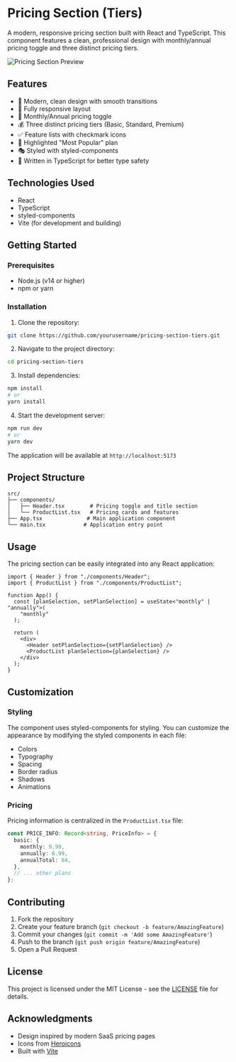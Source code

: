 # Pricing Section (Tiers)

A modern, responsive pricing section built with React and TypeScript. This component features a clean, professional design with monthly/annual pricing toggle and three distinct pricing tiers.

![Pricing Section Preview](preview.png)

## Features

- 🎨 Modern, clean design with smooth transitions
- 📱 Fully responsive layout
- 🔄 Monthly/Annual pricing toggle
- 💰 Three distinct pricing tiers (Basic, Standard, Premium)
- ✅ Feature lists with checkmark icons
- 🎯 Highlighted "Most Popular" plan
- 🎭 Styled with styled-components
- 📝 Written in TypeScript for better type safety

## Technologies Used

- React
- TypeScript
- styled-components
- Vite (for development and building)

## Getting Started

### Prerequisites

- Node.js (v14 or higher)
- npm or yarn

### Installation

1. Clone the repository:

```bash
git clone https://github.com/yourusername/pricing-section-tiers.git
```

2. Navigate to the project directory:

```bash
cd pricing-section-tiers
```

3. Install dependencies:

```bash
npm install
# or
yarn install
```

4. Start the development server:

```bash
npm run dev
# or
yarn dev
```

The application will be available at `http://localhost:5173`

## Project Structure

```
src/
├── components/
│   ├── Header.tsx        # Pricing toggle and title section
│   └── ProductList.tsx   # Pricing cards and features
├── App.tsx              # Main application component
└── main.tsx            # Application entry point
```

## Usage

The pricing section can be easily integrated into any React application:

```tsx
import { Header } from "./components/Header";
import { ProductList } from "./components/ProductList";

function App() {
  const [planSelection, setPlanSelection] = useState<"monthly" | "annually">(
    "monthly"
  );

  return (
    <div>
      <Header setPlanSelection={setPlanSelection} />
      <ProductList planSelection={planSelection} />
    </div>
  );
}
```

## Customization

### Styling

The component uses styled-components for styling. You can customize the appearance by modifying the styled components in each file:

- Colors
- Typography
- Spacing
- Border radius
- Shadows
- Animations

### Pricing

Pricing information is centralized in the `ProductList.tsx` file:

```typescript
const PRICE_INFO: Record<string, PriceInfo> = {
  basic: {
    monthly: 9.99,
    annually: 6.99,
    annualTotal: 84,
  },
  // ... other plans
};
```

## Contributing

1. Fork the repository
2. Create your feature branch (`git checkout -b feature/AmazingFeature`)
3. Commit your changes (`git commit -m 'Add some AmazingFeature'`)
4. Push to the branch (`git push origin feature/AmazingFeature`)
5. Open a Pull Request

## License

This project is licensed under the MIT License - see the [LICENSE](LICENSE) file for details.

## Acknowledgments

- Design inspired by modern SaaS pricing pages
- Icons from [Heroicons](https://heroicons.com/)
- Built with [Vite](https://vitejs.dev/)
